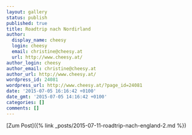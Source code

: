 ```yaml
---
layout: gallery
status: publish
published: true
title: Roadtrip nach Nordirland
author:
  display_name: cheesy
  login: cheesy
  email: christine@cheesy.at
  url: http://www.cheesy.at/
author_login: cheesy
author_email: christine@cheesy.at
author_url: http://www.cheesy.at/
wordpress_id: 24081
wordpress_url: http://www.cheesy.at/?page_id=24081
date: '2015-07-05 16:16:42 +0100'
date_gmt: '2015-07-05 14:16:42 +0100'
categories: []
comments: []
---
```


[Zum Post]({% link _posts/2015-07-11-roadtrip-nach-england-2.md %})
